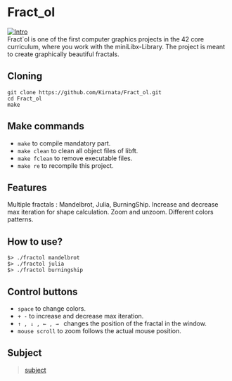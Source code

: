 # Fract_ol
 [![Intro](https://img.shields.io/badge/Cursus-Fract_ol-success?style=for-the-badge&logo=42)](https://github.com/Kirnata/Fract_ol.git)<br>
Fract`ol is one of the first computer graphics projects in the 42 core curriculum, where you work with the miniLibx-Library. The project is meant to create graphically beautiful fractals. <br>

## Cloning <br>
```
git clone https://github.com/Kirnata/Fract_ol.git
cd Fract_ol
make
```

## Make commands
- `make` to compile mandatory part. <br>
- `make clean` to clean all object files of libft. <br>
- `make fclean` to remove executable files. <br>
- `make re` to recompile this project.<br>

## Features
Multiple fractals : Mandelbrot, Julia, BurningShip. Increase and decrease max iteration for shape calculation. Zoom and unzoom. Different colors patterns.

## How to use?
 ```
$> ./fractol mandelbrot
$> ./fractol julia
$> ./fractol burningship
 ```
 ## Сontrol buttons

- `space` to change colors. <br>
- `+ -` to increase and decrease max iteration. <br>
- `↑ , ↓ , ← , → ` changes the position of the fractal in the window. <br>
- `mouse scroll` to zoom follows the actual mouse position. <br>
 ## Subject
 > [subject](subject.pdf)
